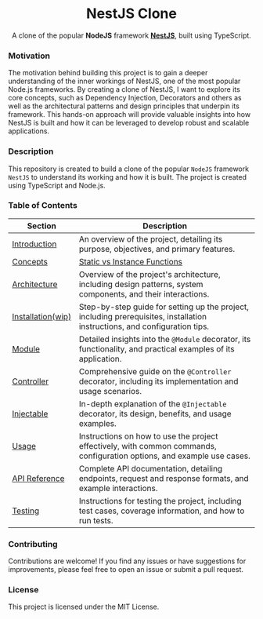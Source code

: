 <h1 style="text-align: center;">NestJS Clone</h1>

<p style="text-align: center;">
  A clone of the popular <b>NodeJS</b> framework <a href="https://nestjs.com"><b>NestJS</b></a>, built using TypeScript.
</p>

### Motivation

The motivation behind building this project is to gain a deeper understanding of the inner workings of NestJS, one of
the most popular Node.js frameworks. By creating a clone of NestJS, I want to explore its core concepts, such as
Dependency Injection, Decorators and others as well as the architectural patterns and design principles that underpin
its framework. This hands-on approach
will provide valuable insights into how NestJS is built and how it can be leveraged to develop robust and scalable
applications.

### Description

This repository is created to build a clone of the popular `NodeJS` framework `NestJS` to understand its working and how
it
is built. The project is created using TypeScript and Node.js.

### Table of Contents

| **Section**                                                   | **Description**                                                                                                            |
|---------------------------------------------------------------|----------------------------------------------------------------------------------------------------------------------------|
| [Introduction](./docs/introduction.md)                        | An overview of the project, detailing its purpose, objectives, and primary features.                                       |
| [Concepts](./docs/concepts/static-functions-in-javascript.md) | [Static vs Instance Functions](./docs/concepts/static-functions-in-javascript.md)                                          |                                   |
| [Architecture](./docs/arch/architecture.md)                   | Overview of the project's architecture, including design patterns, system components, and their interactions.              |
| [Installation(wip)](./docs/installation.md)                   | Step-by-step guide for setting up the project, including prerequisites, installation instructions, and configuration tips. |
| [Module](./docs/module.md)                                    | Detailed insights into the `@Module` decorator, its functionality, and practical examples of its application.              |
| [Controller](./docs/controller.md)                            | Comprehensive guide on the `@Controller` decorator, including its implementation and usage scenarios.                      |
| [Injectable](./docs/injectable.md)                            | In-depth explanation of the `@Injectable` decorator, its design, benefits, and usage examples.                             |
| [Usage](./docs/usage.md)                                      | Instructions on how to use the project effectively, with common commands, configuration options, and example use cases.    |
| [API Reference](./docs/api.md)                                | Complete API documentation, detailing endpoints, request and response formats, and example interactions.                   |
| [Testing](./docs/testing.md)                                  | Instructions for testing the project, including test cases, coverage information, and how to run tests.                    |

### Contributing

Contributions are welcome! If you find any issues or have suggestions for improvements, please feel free to open an
issue or submit a pull request.

### License

This project is licensed under the MIT License.

